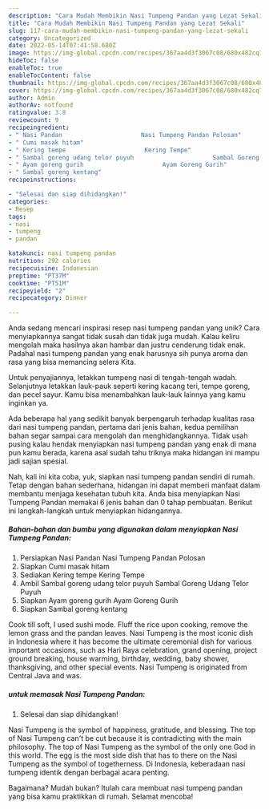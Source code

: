 ```yaml
---
description: "Cara Mudah Membikin Nasi Tumpeng Pandan yang Lezat Sekali"
title: "Cara Mudah Membikin Nasi Tumpeng Pandan yang Lezat Sekali"
slug: 117-cara-mudah-membikin-nasi-tumpeng-pandan-yang-lezat-sekali
category: Uncategorized
date: 2022-05-14T07:41:58.680Z
image: https://img-global.cpcdn.com/recipes/367aa4d3f3067c08/680x482cq70/nasi-tumpeng-pandan-foto-resep-utama.jpg
hideToc: false
enableToc: true
enableTocContent: false
thumbnail: https://img-global.cpcdn.com/recipes/367aa4d3f3067c08/680x482cq70/nasi-tumpeng-pandan-foto-resep-utama.jpg
cover: https://img-global.cpcdn.com/recipes/367aa4d3f3067c08/680x482cq70/nasi-tumpeng-pandan-foto-resep-utama.jpg
author: Admin
authorAv: notfound
ratingvalue: 3.8
reviewcount: 9
recipeingredient:
- " Nasi Pandan                      Nasi Tumpeng Pandan Polosan"
- " Cumi masak hitam"
- " Kering tempe                      Kering Tempe"
- " Sambal goreng udang telor puyuh                      Sambal Goreng Udang Telor Puyuh"
- " Ayam goreng gurih                      Ayam Goreng Gurih"
- " Sambal goreng kentang"
recipeinstructions:

- "Selesai dan siap dihidangkan!"
categories:
- Resep
tags:
- nasi
- tumpeng
- pandan

katakunci: nasi tumpeng pandan 
nutrition: 292 calories
recipecuisine: Indonesian
preptime: "PT37M"
cooktime: "PT51M"
recipeyield: "2"
recipecategory: Dinner

---
```





Anda sedang mencari inspirasi resep nasi tumpeng pandan yang unik? Cara menyiapkannya sangat tidak susah dan tidak juga mudah. Kalau keliru mengolah maka hasilnya akan hambar dan justru cenderung tidak enak. Padahal nasi tumpeng pandan yang enak harusnya sih punya aroma dan rasa yang bisa memancing selera Kita.





Untuk penyajiannya, letakkan tumpeng nasi di tengah-tengah wadah. Selanjutnya letakkan lauk-pauk seperti kering kacang teri, tempe goreng, dan pecel sayur. Kamu bisa menambahkan lauk-lauk lainnya yang kamu inginkan ya.

Ada beberapa hal yang sedikit banyak berpengaruh terhadap kualitas rasa dari nasi tumpeng pandan, pertama dari jenis bahan, kedua pemilihan bahan segar sampai cara mengolah dan menghidangkannya. Tidak usah pusing kalau hendak menyiapkan nasi tumpeng pandan yang enak di mana pun kamu berada, karena asal sudah tahu triknya maka hidangan ini mampu jadi sajian spesial.






Nah, kali ini kita coba, yuk, siapkan nasi tumpeng pandan sendiri di rumah. Tetap dengan bahan sederhana, hidangan ini dapat memberi manfaat dalam membantu menjaga kesehatan tubuh kita. Anda bisa menyiapkan Nasi Tumpeng Pandan memakai 6 jenis bahan dan 0 tahap pembuatan. Berikut ini langkah-langkah untuk menyiapkan hidangannya.

<!--inarticleads1-->

##### Bahan-bahan dan bumbu yang digunakan dalam menyiapkan Nasi Tumpeng Pandan:

1. Persiapkan  Nasi Pandan                      Nasi Tumpeng Pandan Polosan
1. Siapkan  Cumi masak hitam
1. Sediakan  Kering tempe                      Kering Tempe
1. Ambil  Sambal goreng udang telor puyuh                      Sambal Goreng Udang Telor Puyuh
1. Siapkan  Ayam goreng gurih                      Ayam Goreng Gurih
1. Siapkan  Sambal goreng kentang


Cook till soft, I used sushi mode. Fluff the rice upon cooking, remove the lemon grass and the pandan leaves. Nasi Tumpeng is the most iconic dish in Indonesia where it has become the ultimate ceremonial dish for various important occasions, such as Hari Raya celebration, grand opening, project ground breaking, house warming, birthday, wedding, baby shower, thanksgiving, and other special events. Nasi Tumpeng is originated from Central Java and was. 

<!--inarticleads2-->

#####  untuk memasak Nasi Tumpeng Pandan:


1. Selesai dan siap dihidangkan!

Nasi Tumpeng is the symbol of happiness, gratitude, and blessing. The top of Nasi Tumpeng can&#39;t be cut because it is contradicting with the main philosophy. The top of Nasi Tumpeng as the symbol of the only one God in this world. The egg is the most side dish that has to there on the Nasi Tumpeng as the symbol of togetherness. Di Indonesia, keberadaan nasi tumpeng identik dengan berbagai acara penting. 

Bagaimana? Mudah bukan? Itulah cara membuat nasi tumpeng pandan yang bisa kamu praktikkan di rumah. Selamat mencoba!
